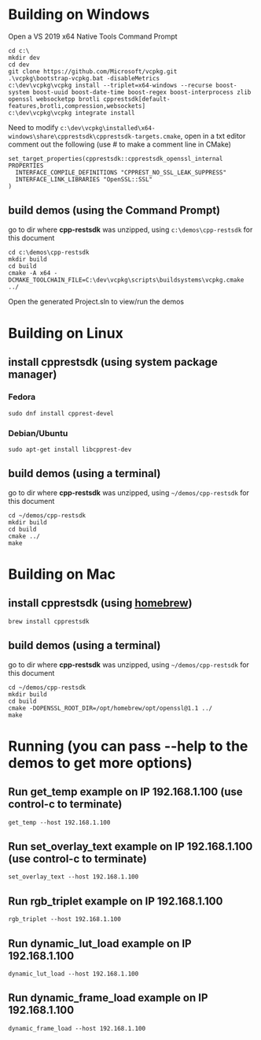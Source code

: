 # Building on Windows

Open a VS 2019 x64 Native Tools Command Prompt
```
cd c:\
mkdir dev
cd dev
git clone https://github.com/Microsoft/vcpkg.git
.\vcpkg\bootstrap-vcpkg.bat -disableMetrics
c:\dev\vcpkg\vcpkg install --triplet=x64-windows --recurse boost-system boost-uuid boost-date-time boost-regex boost-interprocess zlib openssl websocketpp brotli cpprestsdk[default-features,brotli,compression,websockets]
c:\dev\vcpkg\vcpkg integrate install
```

Need to modify `c:\dev\vcpkg\installed\x64-windows\share\cpprestsdk\cpprestsdk-targets.cmake`, open in a txt editor
comment out the following (use # to make a comment line in CMake)
```
set_target_properties(cpprestsdk::cpprestsdk_openssl_internal PROPERTIES
  INTERFACE_COMPILE_DEFINITIONS "CPPREST_NO_SSL_LEAK_SUPPRESS"
  INTERFACE_LINK_LIBRARIES "OpenSSL::SSL"
)
```

## build demos (using the Command Prompt)
go to dir where **cpp-restsdk** was unzipped, using `c:\demos\cpp-restsdk` for this document
```
cd c:\demos\cpp-restsdk
mkdir build
cd build
cmake -A x64 -DCMAKE_TOOLCHAIN_FILE=C:\dev\vcpkg\scripts\buildsystems\vcpkg.cmake ../
```
Open the generated Project.sln to view/run the demos


# Building on Linux

## install cpprestsdk (using system package manager)
### Fedora
```
sudo dnf install cpprest-devel
```

### Debian/Ubuntu
```
sudo apt-get install libcpprest-dev
```

## build demos (using a terminal)
go to dir where **cpp-restsdk** was unzipped, using `~/demos/cpp-restsdk` for this document
```
cd ~/demos/cpp-restsdk
mkdir build
cd build
cmake ../
make
```


# Building on Mac

## install cpprestsdk (using [homebrew](https://brew.sh/))
```
brew install cpprestsdk
```

## build demos (using a terminal)
go to dir where **cpp-restsdk** was unzipped, using `~/demos/cpp-restsdk` for this document
```
cd ~/demos/cpp-restsdk
mkdir build
cd build
cmake -DOPENSSL_ROOT_DIR=/opt/homebrew/opt/openssl@1.1 ../
make
```

# Running (you can pass --help to the demos to get more options)

## Run get_temp example on IP 192.168.1.100 (use control-c to terminate)
```
get_temp --host 192.168.1.100
```

## Run set_overlay_text example on IP 192.168.1.100 (use control-c to terminate)
```
set_overlay_text --host 192.168.1.100
```

## Run rgb_triplet example on IP 192.168.1.100
```
rgb_triplet --host 192.168.1.100
```
## Run dynamic_lut_load example on IP 192.168.1.100
```
dynamic_lut_load --host 192.168.1.100
```
## Run dynamic_frame_load example on IP 192.168.1.100
```
dynamic_frame_load --host 192.168.1.100
```
